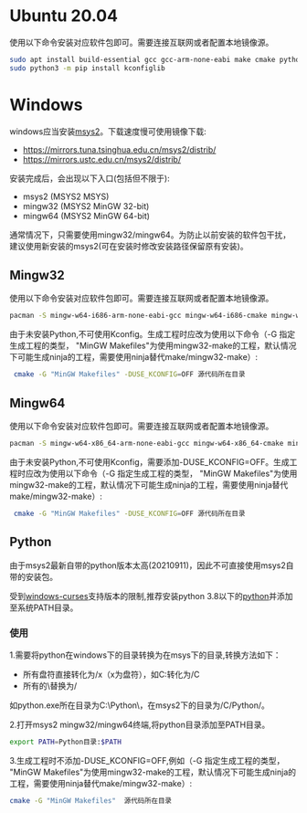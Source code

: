 # Ubuntu 20.04

使用以下命令安装对应软件包即可。需要连接互联网或者配置本地镜像源。

```bash
sudo apt install build-essential gcc gcc-arm-none-eabi make cmake python3 python3-pip
sudo python3 -m pip install kconfiglib
```

# Windows

windows应当安装[msys2](https://www.msys2.org/)。下载速度慢可使用镜像下载:

- https://mirrors.tuna.tsinghua.edu.cn/msys2/distrib/
- https://mirrors.ustc.edu.cn/msys2/distrib/

安装完成后，会出现以下入口(包括但不限于):

- msys2  (MSYS2 MSYS)
- mingw32 (MSYS2 MinGW 32-bit)
- mingw64 (MSYS2 MinGW 64-bit)

通常情况下，只需要使用mingw32/mingw64。为防止以前安装的软件包干扰，建议使用新安装的msys2(可在安装时修改安装路径保留原有安装)。

## Mingw32

使用以下命令安装对应软件包即可。需要连接互联网或者配置本地镜像源。

``` bash
pacman -S mingw-w64-i686-arm-none-eabi-gcc mingw-w64-i686-cmake mingw-w64-i686-make make  mingw-w64-i686-ninja
```

由于未安装Python,不可使用Kconfig。生成工程时应改为使用以下命令（-G 指定生成工程的类型， "MinGW Makefiles"为使用mingw32-make的工程，默认情况下可能生成ninja的工程，需要使用ninja替代make/mingw32-make）:

```bash
 cmake -G "MinGW Makefiles" -DUSE_KCONFIG=OFF 源代码所在目录
```



## Mingw64

使用以下命令安装对应软件包即可。需要连接互联网或者配置本地镜像源。

```bash
pacman -S mingw-w64-x86_64-arm-none-eabi-gcc mingw-w64-x86_64-cmake mingw-w64-x86_64-make make  mingw-w64-x86_64-ninja
```
由于未安装Python,不可使用Kconfig，需要添加-DUSE_KCONFIG=OFF。生成工程时应改为使用以下命令（-G 指定生成工程的类型， "MinGW Makefiles"为使用mingw32-make的工程，默认情况下可能生成ninja的工程，需要使用ninja替代make/mingw32-make）:

```bash
 cmake -G "MinGW Makefiles" -DUSE_KCONFIG=OFF 源代码所在目录
```



## Python

由于msys2最新自带的python版本太高(20210911)，因此不可直接使用msys2自带的安装包。

受到[windows-curses](https://pypi.org/project/windows-curses)支持版本的限制,推荐安装python 3.8以下的[python](https://www.python.org/)并添加至系统PATH目录。

### 使用

1.需要将python在windows下的目录转换为在msys下的目录,转换方法如下：

- 所有盘符直接转化为/x（x为盘符），如C:转化为/C
- 所有的\替换为/

如python.exe所在目录为C:\Python\，在msys2下的目录为/C/Python/。

2.打开msys2 mingw32/mingw64终端,将python目录添加至PATH目录。

```bash
export PATH=Python目录:$PATH
```

3.生成工程时不添加-DUSE_KCONFIG=OFF,例如（-G 指定生成工程的类型， "MinGW Makefiles"为使用mingw32-make的工程，默认情况下可能生成ninja的工程，需要使用ninja替代make/mingw32-make）:

```bash
cmake -G "MinGW Makefiles"  源代码所在目录
```



